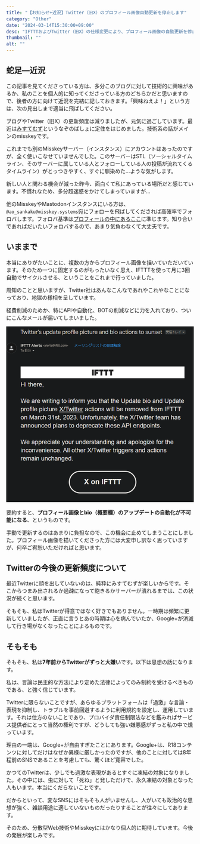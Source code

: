```yaml
---
title: "【お知らせ+近況】Twitter（旧X）のプロフィール画像自動更新を停止します"
category: "Other"
date: "2024-03-14T15:30:00+09:00"
desc: "IFTTTおよびTwitter（旧X）の仕様変更により、プロフィール画像の自動更新を停止します。"
thumbnail: ""
alt: ""
---
```


## 蛇足―近況

この記事を見てくださっている方は、多分このブログに対して技術的に興味があるか、私のことを個人的に知ってくださっている方のどちらかだと思いますので、後者の方に向けて近況を完結に記しておきます。「興味ねえよ！」という方は、次の見出しまで適当に飛ばしてください。

ブログやTwitter（旧X）の更新頻度は減りましたが、元気に過ごしています。最近は[みすてむず](https://misskey.systems)というなぞのばしょに定住をはじめました。技術系の話がメインのmisskeyです。

これまでも別のMisskeyサーバー（インスタンス）にアカウントはあったのですが、全く使いこなせていませんでした。このサーバーはSTL（ソーシャルタイムライン、そのサーバーに属している人とフォローしている人の投稿が流れてくるタイムライン）がとっつきやすく、すぐに馴染めた…ような気がします。

新しい人と関わる機会が減った昨今、面白くて私にあっている場所だと感じています。不慣れなため、多分超迷惑をかけてしまっていますが…

他のMisskeyやMastodonインスタンスにいる方は、`@ao_sankaku@misskey.systems`宛にフォローを飛ばしてくだされば高確率でフォロバします。フォロバ基準は[プロフィールの中にあるここ](/profile/#twitter%E6%97%A7x%E5%90%84%E7%A8%AEsns%E3%81%AE%E3%83%95%E3%82%A9%E3%83%AD%E3%83%BC%E3%83%90%E3%83%83%E3%82%AF%E5%9F%BA%E6%BA%96)に準じます。知り合いであればだいたいフォロバするので、あまり気負わなくて大丈夫です。

## いままで

本当にありがたいことに、複数の方からプロフィール画像を描いていただいています。そのため一つに固定するのがもったいなく思え、IFTTTを使って月に3回自動でサイクルさせる、ということをこれまで行っていました。

周知のことと思いますが、Twitter社はあんなこんなであれやこれやなことになっており、地獄の様相を呈しています。

経費削減のためか、特にAPIや自動化、BOTの削減などに力を入れており、ついにこんなメールが届いてしまいました。

![IFTTTからのメール](image.png)

要約すると、**プロフィール画像とbio（概要欄）のアップデートの自動化が不可能になる**、というものです。

手動で更新するのはあまりに負担なので、この機会に止めてしまうことにしました。プロフィール画像を描いてくださった方には大変申し訳なく思っていますが、何卒ご宥恕いただければと思います。

## Twitterの今後の更新頻度について

最近Twitterに顔を出していないのは、純粋にみすてむずが楽しいからです。そこからつまみ出されるか過疎になって飽きるかサーバーが潰れるまでは、この状況が続くと思います。

そもそも、私はTwitterが得意ではなく好きでもありません。一時期は頻繁に更新していましたが、正直に言うとあの時期は心を病んでいたか、Google+が消滅して行き場がなくなったことによるものです。

## そもそも

そもそも、私は**7年前からTwitterがずっと大嫌い**です。以下は思想の話になります。

私は、言論は民主的な方法により定めた法律によってのみ制約を受けるべきものである、と強く信じています。

Twitterに限らないことですが、あらゆるプラットフォームは「過激」な言論・表現を抑制し、トラブルを事前回避するように利用規約を設定し、運用しています。それは仕方のないことであり、プロバイダ責任制限法などを鑑みればサービス提供者にとって当然の権利ですが、どうしても強い嫌悪感がずっと私の中で燻っています。

理由の一端は、Google+が自由すぎたことにあります。Google+は、R18コンテンツに対してだけはなぜか異様に厳しかったのですが、他のことに対しては8年程前のSNSであることを考慮しても、驚くほど寛容でした。

かつてのTwitterは、少しでも過激な表現があるとすぐに凍結の対象になりました。その中には、虫に対して「死ね」と発しただけで、永久凍結の対象となった人もいます。本当にくだらないことです。

だからといって、変なSNSにはそもそも人がいませんし、人がいても政治的な思想が強く、雑談用途に適していないものだったりすることが往々にしてあります。

そのため、分散型Web技術やMisskeyにはかなり個人的に期待しています。今後の発展が楽しみです。